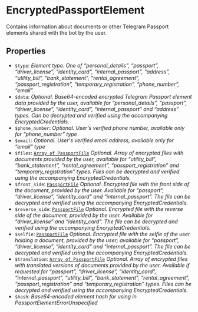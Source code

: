 # EncryptedPassportElement	

Contains information about documents or other Telegram Passport elements shared with the bot by the user.	

## Properties	

- `$type`: _Element type. One of “personal_details”, “passport”, “driver_license”, “identity_card”, “internal_passport”, “address”, “utility_bill”, “bank_statement”, “rental_agreement”, “passport_registration”, “temporary_registration”, “phone_number”, “email”._
- `$data`: _Optional. Base64-encoded encrypted Telegram Passport element data provided by the user, available for “personal_details”, “passport”, “driver_license”, “identity_card”, “internal_passport” and “address” types. Can be decrypted and verified using the accompanying EncryptedCredentials._
- `$phone_number`: _Optional. User's verified phone number, available only for “phone_number” type_
- `$email`: _Optional. User's verified email address, available only for “email” type_
- `$files`: [`Array of PassportFile`](PassportFile.md) _Optional. Array of encrypted files with documents provided by the user, available for “utility_bill”, “bank_statement”, “rental_agreement”, “passport_registration” and “temporary_registration” types. Files can be decrypted and verified using the accompanying EncryptedCredentials._
- `$front_side`: [`PassportFile`](PassportFile.md) _Optional. Encrypted file with the front side of the document, provided by the user. Available for “passport”, “driver_license”, “identity_card” and “internal_passport”. The file can be decrypted and verified using the accompanying EncryptedCredentials._
- `$reverse_side`: [`PassportFile`](PassportFile.md) _Optional. Encrypted file with the reverse side of the document, provided by the user. Available for “driver_license” and “identity_card”. The file can be decrypted and verified using the accompanying EncryptedCredentials._
- `$selfie`: [`PassportFile`](PassportFile.md) _Optional. Encrypted file with the selfie of the user holding a document, provided by the user; available for “passport”, “driver_license”, “identity_card” and “internal_passport”. The file can be decrypted and verified using the accompanying EncryptedCredentials._
- `$translation`: [`Array of PassportFile`](PassportFile.md) _Optional. Array of encrypted files with translated versions of documents provided by the user. Available if requested for “passport”, “driver_license”, “identity_card”, “internal_passport”, “utility_bill”, “bank_statement”, “rental_agreement”, “passport_registration” and “temporary_registration” types. Files can be decrypted and verified using the accompanying EncryptedCredentials._
- `$hash`: _Base64-encoded element hash for using in PassportElementErrorUnspecified_

